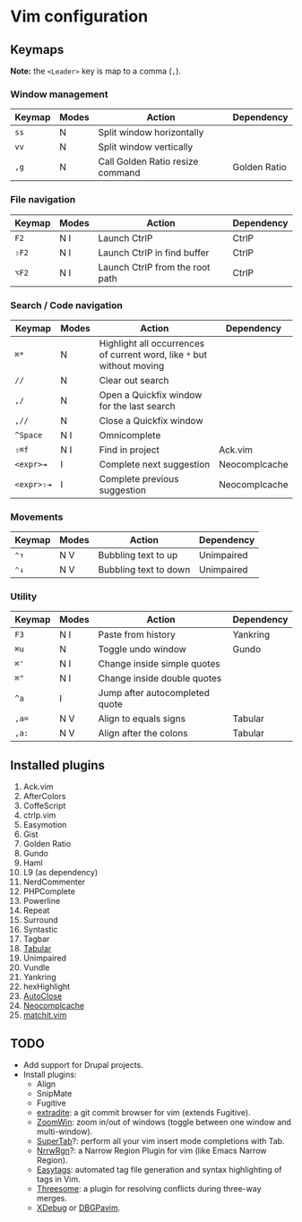 Vim configuration
=================


Keymaps
-------

**Note:** the `<Leader>` key is map to a comma (`,`).

### Window management

| Keymap   | Modes | Action | Dependency |
|----------|-------|--------|------------|
| `ss`     | N     | Split window horizontally | |
| `vv`     | N     | Split window vertically   | |
| `,g`     | N     | Call Golden Ratio resize command | Golden Ratio |

### File navigation

| Keymap   | Modes | Action | Dependency |
|----------|-------|--------|------------|
| `F2`     | N I   | Launch CtrlP | CtrlP
| `⇧F2`    | N I   | Launch CtrlP in find buffer | CtrlP
| `⌥F2`    | N I   | Launch CtrlP from the root path | CtrlP

### Search / Code navigation

| Keymap   | Modes | Action | Dependency |
|----------|-------|--------|------------|
| `⌘*`     | N     | Highlight all occurrences of current word, like `*` but without moving | |
| `//`     | N     | Clear out search | |
| `,/`     | N     | Open a Quickfix window for the last search | |
| `,//`    | N     | Close a Quickfix window | |
| `^Space` | N I   | Omnicomplete | |
| `⇧⌘f`    | N I   | Find in project | Ack.vim |
| `<expr>⇥`  | I     | Complete next suggestion | Neocomplcache |
| `<expr>⇧⇥` | I     | Complete previous suggestion | Neocomplcache |

### Movements

| Keymap   | Modes | Action | Dependency |
|----------|-------|--------|------------|
| `⌃↑`     | N   V | Bubbling text to up   | Unimpaired
| `⌃↓`     | N   V | Bubbling text to down | Unimpaired

### Utility

| Keymap   | Modes | Action | Dependency |
|----------|-------|--------|------------|
| `F3`     | N I   | Paste from history | Yankring |
| `⌘u`     | N     | Toggle undo window | Gundo |
| `⌘'`     | N I   | Change inside simple quotes | |
| `⌘"`     | N I   | Change inside double quotes | |
| `^a`     |   I   | Jump after autocompleted quote | |
| `,a=`    | N   V | Align to equals signs | Tabular |
| `,a:`    | N   V | Align after the colons | Tabular |

Installed plugins
-----------------

1. Ack.vim
1. AfterColors
1. CoffeScript
1. ctrlp.vim
1. Easymotion
1. Gist
1. Golden Ratio
1. Gundo
1. Haml
1. L9 (as dependency)
1. NerdCommenter
1. PHPComplete
1. Powerline
1. Repeat
1. Surround
1. Syntastic
1. Tagbar
1. [Tabular][]
1. Unimpaired
1. Vundle
1. Yankring
1. hexHighlight
1. [AutoClose][]
1. [Neocomplcache][]
1. [matchit.vim][matchit]

TODO
----

* Add support for Drupal projects.
* Install plugins:
    - Align
    - SnipMate
    - Fugitive
    - [extradite](https://github.com/int3/vim-extradite): a git commit browser for vim (extends Fugitive).
    - [ZoomWin](https://github.com/vim-scripts/ZoomWin): zoom in/out of windows (toggle between one window and
      multi-window).
    - [SuperTab](https://github.com/ervandew/supertab/)?: perform all your vim insert mode completions with Tab.
    - [NrrwRgn](https://github.com/chrisbra/NrrwRgn])?: a Narrow Region Plugin for vim (like Emacs Narrow Region).
    - [Easytags](https://github.com/xolox/vim-easytags): automated tag file generation and syntax highlighting of tags
      in Vim.
    - [Threesome](http://stevelosh.com/projects/threesome/): a plugin for resolving conflicts during three-way merges.
    - [XDebug](https://github.com/vim-scripts/Xdebug) or [DBGPavim](https://github.com/vim-scripts/DBGPavim).

[AutoClose]: https://github.com/Townk/vim-autoclose
[Neocomplcache]: https://github.com/vim-scripts/neocomplcache
[matchit]: https://github.com/vim-scripts/matchit.zip
[Tabular]: https://github.com/godlygeek/tabular

